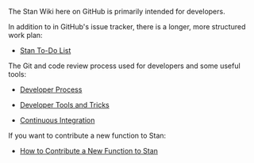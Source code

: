 The Stan Wiki here on GitHub is primarily intended for developers.

In addition to in GitHub's issue tracker, there is a longer, more structured work plan:

* [Stan To-Do List](To-Do-List)

The Git and code review process used for developers and some useful tools:

* [Developer Process](Developer-Process)

* [Developer Tools and Tricks](Developer-Tricks)

* [Continuous Integration](Continuous-Integration)

If you want to contribute a new function to Stan:

* [How to Contribute a New Function to Stan](Contributing-New-Functions-to-Stan)
